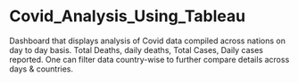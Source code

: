 # Covid_Analysis_Using_Tableau

Dashboard that displays analysis of Covid data compiled across nations on day to day basis. Total Deaths, daily deaths, Total Cases, Daily cases reported.
One can filter data country-wise to further compare details across days & countries. 
